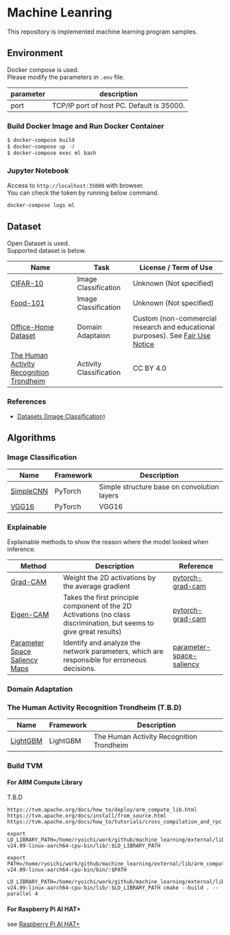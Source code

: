 # Machine Leanring

This repository is implemented machine learning program samples.

## Environment

Docker compose is used.  
Please modify the parameters in `.env` file.

|parameter|description|
|---|---|
|port|TCP/IP port of host PC. Default is 35000.|

### Build Docker Image and Run Docker Container

```bash
$ docker-compose build
$ docker-compose up -d
$ docker-compose exec ml bash
```

### Jupyter Notebook

Access to `http://localhost:35000` with browser.  
You can check the token by running below command.

```bash
docker-compose logs ml
```

## Dataset

Open Dataset is used.  
Supported dataset is below.

|Name|Task|License / Term of Use|
|---|---|---|
|[CIFAR-10](https://www.cs.toronto.edu/~kriz/cifar.html)|Image Classification|Unknown (Not specified)|
|[Food-101](https://data.vision.ee.ethz.ch/cvl/datasets_extra/food-101/)|Image Classification|Unknown (Not specified)|
|[Office-Home Dataset](https://www.hemanthdv.org/officeHomeDataset.html)|Domain Adaptaion|Custom (non-commercial research and educational purposes). See [Fair Use Notice](https://www.hemanthdv.org/officeHomeDataset.html)|
|[The Human Activity Recognition Trondheim](https://archive.ics.uci.edu/dataset/779/harth)|Activity Classification|CC BY 4.0|

### References

- [Datasets (Image Classification)](https://paperswithcode.com/datasets?task=image-classification)

## Algorithms

### Image Classification

|Name|Framework|Description|
|---|---|---|
|[SimpleCNN](./models/pytorch/simple_cnn.py)|PyTorch|Simple structure base on convolution layers|
|[VGG16](./models/pytorch/vgg16.py)|PyTorch|VGG16|

### Explainable

Explainable methods to show the reason where the model looked when inference.

|Method|Description|Reference|
|---|---|---|
|[Grad-CAM](./explainable_ai/pytorch/grad_cam.py)|Weight the 2D activations by the average gradient|[pytorch-grad-cam](https://github.com/jacobgil/pytorch-grad-cam/tree/51ae19245f655cf0ee334db2a945ceb1a4d6df59)|
|[Eigen-CAM](./explainable_ai/pytorch/eigen_cam.py)|Takes the first principle component of the 2D Activations (no class discrimination, but seems to give great results)|[pytorch-grad-cam](https://github.com/jacobgil/pytorch-grad-cam/tree/51ae19245f655cf0ee334db2a945ceb1a4d6df59)|
|[Parameter Space Saliency Maps](./explainable_ai/pytorch/pss.py)| Identify and analyze the network parameters,  which are responsible for erroneous decisions.|[parameter-space-saliency](https://github.com/LevinRoman/parameter-space-saliency/tree/0e3b3d69c6e222aee6af0264d7ce3ddc6d19744e)|

### Domain Adaptation

### The Human Activity Recognition Trondheim (T.B.D)

|Name|Framework|Description|
|---|---|---|
|[LightGBM](./models/lightgbm/lgbm_classification.py)|LightGBM|The Human Activity Recognition Trondheim|

### Build TVM

#### For ARM Compute Library

T.B.D

```
https://tvm.apache.org/docs/how_to/deploy/arm_compute_lib.html
https://tvm.apache.org/docs/install/from_source.html
https://tvm.apache.org/docs/how_to/tutorials/cross_compilation_and_rpc.html

export LD_LIBRARY_PATH=/home/ryoichi/work/github/machine_learning/external/lib/arm_compute-v24.09-linux-aarch64-cpu-bin/lib/:$LD_LIBRARY_PATH

export PATH=/home/ryoichi/work/github/machine_learning/external/lib/arm_compute-v24.09-linux-aarch64-cpu-bin/bin/:$PATH

LD_LIBRARY_PATH=/home/ryoichi/work/github/machine_learning/external/lib/arm_compute-v24.09-linux-aarch64-cpu-bin/lib/:$LD_LIBRARY_PATH cmake --build . --parallel 4
```

#### For Raspberry Pi AI HAT+

see [Raspberry Pi AI HAT+](./benchmark/rpi_ai_hat/README.md)

